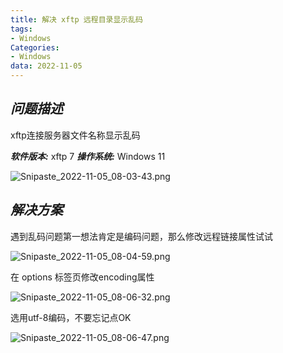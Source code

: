 ```yaml
---
title: 解决 xftp 远程目录显示乱码
tags:
- Windows
Categories:
- Windows
data: 2022-11-05
---
```


## ***问题描述***

xftp连接服务器文件名称显示乱码

***软件版本:*** xftp 7
***操作系统:*** Windows 11

![Snipaste_2022-11-05_08-03-43.png](https://s2.loli.net/2022/11/05/9NyT3rglJ2tikUa.png)

## ***解决方案***

遇到乱码问题第一想法肯定是编码问题，那么修改远程链接属性试试

![Snipaste_2022-11-05_08-04-59.png](https://s2.loli.net/2022/11/05/J7b9VmQ3DrN2UzK.png)

在 options 标签页修改encoding属性

![Snipaste_2022-11-05_08-06-32.png](https://s2.loli.net/2022/11/05/tG3LIBHnzvxZAyT.png)

选用utf-8编码，不要忘记点OK

![Snipaste_2022-11-05_08-06-47.png](https://s2.loli.net/2022/11/05/SuZ1UlndaVvJFKO.png)